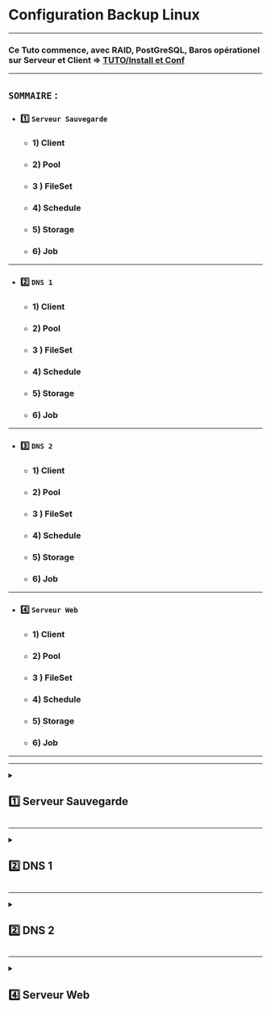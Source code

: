 # Configuration Backup Linux

---

### Ce Tuto commence, avec RAID, PostGreSQL, Baros opérationel sur Serveur et Client  => [TUTO/Install et Conf](https://github.com/NALSED/TUTO/tree/main/PERSO/Bareos)

---

## `SOMMAIRE` : 

* ### 1️⃣ `Serveur Sauvegarde`

   * ### 1) Client

   * ### 2) Pool

   * ### 3 ) FileSet

   * ### 4) Schedule

   * ### 5) Storage

   * ### 6) Job

---

* ### 2️⃣ `DNS 1`

   * ### 1) Client

   * ### 2) Pool

   * ### 3 ) FileSet

   * ### 4) Schedule

   * ### 5) Storage

   * ### 6) Job

---

* ### 3️⃣ `DNS 2`

   * ### 1) Client

   * ### 2) Pool

   * ### 3 ) FileSet

   * ### 4) Schedule

   * ### 5) Storage

   * ### 6) Job

---

* ### 4️⃣ `Serveur Web`

   * ### 1) Client

   * ### 2) Pool

   * ### 3 ) FileSet

   * ### 4) Schedule

   * ### 5) Storage

   * ### 6) Job
 
---
---



<details>
<summary>
<h2>
1️⃣ Serveur Sauvegarde
</h2>
</summary>

### 1) Client /etc/bareos/bareos-dir.d/client/client.conf

      Client {
              Name = client-fd
              Address = 192.168.0.111
              FDPort = 9102
              Catalog = MyCatalog
              Password = "lz9moCPhP0fkvRz/s/N5Emm8vOiLS8xW+//uLVxQHDvg"
              }

---

### 2) Pool FULL un par mois /etc/bareos/bareos-dir.d/pool/poolwin.conf

    Pool {
        Name = poolwin
        Pool Type = Backup
        Recycle = yes
        AutoPrune = yes

    # Garder les volumes (Full et Incrémentaux) pendant 60 jours
    Volume Retention = 60 days

    # Un volume peut être utilisé pendant 30 jours
        Volume Use Duration = 30 days

    # Maximum de 12 volumes
        Maximum Volumes = 12

    # 1 job par volume
        Maximum Volume Jobs = 1

    # Format du label des volumes
        Label Format = BackupWin-
    }  


--- 
### 3 ) FileSet /etc/bareos/bareos-dir.d/fileset/winbackup.conf

     		 FileSet {
 		# Nom du FileSet
		 Name = winbackup

		 # Specifique à windows, copie les fichier cachés
 		Enable VSS = yes

  		# A inclure pour la sauvegarde
       		 Include {

		 		Options {
				
					# Utilise MD5 pour vérifier les fichiers
               				signature = MD5

               				# Ne met pas à jour l'horodatage des fichiers
                			noatime = yes

                			# Ignore la case
                			ignore case = yes

			 		}

					  File = "A:/app"
                        		  File = "A:/tse"
			    		  File = "A:/VM"
                         		  File = "A:/WCS"
                        		  File = "C:/Users/sednal/Documents"
                         	  	  File = "C:/Users/sednal/.ssh"
                          		  File = "C:/Users/sednal/Tor Browser"
					}


					# exclu de la sauvegarde
                        		Exclude {

                         		 File = "C:/Users/sednal/Default"
                        		 File = "C:/$WINDOWS.~BT"
                         		 File = "C:/$Windows.~WS"
                         		 File = "C:/PerfLogs"
                         		 File = "C:/ProgramData"
                         		 File = "C:/Programmes"
                        		 File = "C:/Programmes(x86)"
                         		 File = "C:/Windows"
                                		}

				}

---

### 4) Schedule /etc/bareos/bareos-dir.d/schedule/schwin.conf


Schedule {
        Name = schwin

        # Full chaque 1er dimanche du mois
        Run = Full 1st sun at 13:00

        # Incrémental les autres dimanches
        Run = Incremental 2nd-5th sun at 13:00
        }

---
### 5) Storage /etc/bareos/bareos-dir.d/storage/storwin.conf

    Storage {
      Name = storwin
      Address = 192.168.0.141                # N.B. Use a fully qualified name here (do not use "localhost" here).
      Password = "ZsjQIPmoToPcOM7NSAXu5R84VyRSsD68osZfCHCdu+D/"
      Device = RAID
      Media Type = File
    }

---

### 6) Job /etc/bareos/bareos-dir.d/job/jobwin.conf



		Job {
        		Name = jobwin
        		Type = Backup
        		Client = client-fd
        		FileSet = winbackup
        		Schedule = schwin
        		Storage = storwin
        		Pool = poolwin
        		Messages = Standard
        		Priority = 10
   		}
</details>

---

<details>
<summary>
<h2>
2️⃣ DNS 1
</h2>
</summary>

### 1) Client /etc/bareos/bareos-dir.d/client/client.conf

      Client {
              Name = client-fd
              Address = 192.168.0.111
              FDPort = 9102
              Catalog = MyCatalog
              Password = "lz9moCPhP0fkvRz/s/N5Emm8vOiLS8xW+//uLVxQHDvg"
              }

---

### 2) Pool FULL un par mois /etc/bareos/bareos-dir.d/pool/poolwin.conf

    Pool {
        Name = poolwin
        Pool Type = Backup
        Recycle = yes
        AutoPrune = yes

    # Garder les volumes (Full et Incrémentaux) pendant 60 jours
    Volume Retention = 60 days

    # Un volume peut être utilisé pendant 30 jours
        Volume Use Duration = 30 days

    # Maximum de 12 volumes
        Maximum Volumes = 12

    # 1 job par volume
        Maximum Volume Jobs = 1

    # Format du label des volumes
        Label Format = BackupWin-
    }  


--- 
### 3 ) FileSet /etc/bareos/bareos-dir.d/fileset/winbackup.conf

     		 FileSet {
 		# Nom du FileSet
		 Name = winbackup

		 # Specifique à windows, copie les fichier cachés
 		Enable VSS = yes

  		# A inclure pour la sauvegarde
       		 Include {

		 		Options {
				
					# Utilise MD5 pour vérifier les fichiers
               				signature = MD5

               				# Ne met pas à jour l'horodatage des fichiers
                			noatime = yes

                			# Ignore la case
                			ignore case = yes

			 		}

					  File = "A:/app"
                        		  File = "A:/tse"
			    		  File = "A:/VM"
                         		  File = "A:/WCS"
                        		  File = "C:/Users/sednal/Documents"
                         	  	  File = "C:/Users/sednal/.ssh"
                          		  File = "C:/Users/sednal/Tor Browser"
					}


					# exclu de la sauvegarde
                        		Exclude {

                         		 File = "C:/Users/sednal/Default"
                        		 File = "C:/$WINDOWS.~BT"
                         		 File = "C:/$Windows.~WS"
                         		 File = "C:/PerfLogs"
                         		 File = "C:/ProgramData"
                         		 File = "C:/Programmes"
                        		 File = "C:/Programmes(x86)"
                         		 File = "C:/Windows"
                                		}

				}

---

### 4) Schedule /etc/bareos/bareos-dir.d/schedule/schwin.conf


Schedule {
        Name = schwin

        # Full chaque 1er dimanche du mois
        Run = Full 1st sun at 13:00

        # Incrémental les autres dimanches
        Run = Incremental 2nd-5th sun at 13:00
        }

---
### 5) Storage /etc/bareos/bareos-dir.d/storage/storwin.conf

    Storage {
      Name = storwin
      Address = 192.168.0.141                # N.B. Use a fully qualified name here (do not use "localhost" here).
      Password = "ZsjQIPmoToPcOM7NSAXu5R84VyRSsD68osZfCHCdu+D/"
      Device = RAID
      Media Type = File
    }

---

### 6) Job /etc/bareos/bareos-dir.d/job/jobwin.conf



		Job {
        		Name = jobwin
        		Type = Backup
        		Client = client-fd
        		FileSet = winbackup
        		Schedule = schwin
        		Storage = storwin
        		Pool = poolwin
        		Messages = Standard
        		Priority = 10
   		}
</details>

---

<details>
<summary>
<h2>
2️⃣ DNS 2
</h2>
</summary>

### 1) Client /etc/bareos/bareos-dir.d/client/client.conf

      Client {
              Name = client-fd
              Address = 192.168.0.111
              FDPort = 9102
              Catalog = MyCatalog
              Password = "lz9moCPhP0fkvRz/s/N5Emm8vOiLS8xW+//uLVxQHDvg"
              }

---

### 2) Pool FULL un par mois /etc/bareos/bareos-dir.d/pool/poolwin.conf

    Pool {
        Name = poolwin
        Pool Type = Backup
        Recycle = yes
        AutoPrune = yes

    # Garder les volumes (Full et Incrémentaux) pendant 60 jours
    Volume Retention = 60 days

    # Un volume peut être utilisé pendant 30 jours
        Volume Use Duration = 30 days

    # Maximum de 12 volumes
        Maximum Volumes = 12

    # 1 job par volume
        Maximum Volume Jobs = 1

    # Format du label des volumes
        Label Format = BackupWin-
    }  


--- 
### 3 ) FileSet /etc/bareos/bareos-dir.d/fileset/winbackup.conf

     		 FileSet {
 		# Nom du FileSet
		 Name = winbackup

		 # Specifique à windows, copie les fichier cachés
 		Enable VSS = yes

  		# A inclure pour la sauvegarde
       		 Include {

		 		Options {
				
					# Utilise MD5 pour vérifier les fichiers
               				signature = MD5

               				# Ne met pas à jour l'horodatage des fichiers
                			noatime = yes

                			# Ignore la case
                			ignore case = yes

			 		}

					  File = "A:/app"
                        		  File = "A:/tse"
			    		  File = "A:/VM"
                         		  File = "A:/WCS"
                        		  File = "C:/Users/sednal/Documents"
                         	  	  File = "C:/Users/sednal/.ssh"
                          		  File = "C:/Users/sednal/Tor Browser"
					}


					# exclu de la sauvegarde
                        		Exclude {

                         		 File = "C:/Users/sednal/Default"
                        		 File = "C:/$WINDOWS.~BT"
                         		 File = "C:/$Windows.~WS"
                         		 File = "C:/PerfLogs"
                         		 File = "C:/ProgramData"
                         		 File = "C:/Programmes"
                        		 File = "C:/Programmes(x86)"
                         		 File = "C:/Windows"
                                		}

				}

---

### 4) Schedule /etc/bareos/bareos-dir.d/schedule/schwin.conf


Schedule {
        Name = schwin

        # Full chaque 1er dimanche du mois
        Run = Full 1st sun at 13:00

        # Incrémental les autres dimanches
        Run = Incremental 2nd-5th sun at 13:00
        }

---
### 5) Storage /etc/bareos/bareos-dir.d/storage/storwin.conf

    Storage {
      Name = storwin
      Address = 192.168.0.141                # N.B. Use a fully qualified name here (do not use "localhost" here).
      Password = "ZsjQIPmoToPcOM7NSAXu5R84VyRSsD68osZfCHCdu+D/"
      Device = RAID
      Media Type = File
    }

---

### 6) Job /etc/bareos/bareos-dir.d/job/jobwin.conf



		Job {
        		Name = jobwin
        		Type = Backup
        		Client = client-fd
        		FileSet = winbackup
        		Schedule = schwin
        		Storage = storwin
        		Pool = poolwin
        		Messages = Standard
        		Priority = 10
   		}
</details>

---

<details>
<summary>
<h2>
4️⃣ Serveur Web
</h2>
</summary>

### 1) Client /etc/bareos/bareos-dir.d/client/client.conf

      Client {
              Name = client-fd
              Address = 192.168.0.111
              FDPort = 9102
              Catalog = MyCatalog
              Password = "lz9moCPhP0fkvRz/s/N5Emm8vOiLS8xW+//uLVxQHDvg"
              }

---

### 2) Pool FULL un par mois /etc/bareos/bareos-dir.d/pool/poolwin.conf

    Pool {
        Name = poolwin
        Pool Type = Backup
        Recycle = yes
        AutoPrune = yes

    # Garder les volumes (Full et Incrémentaux) pendant 60 jours
    Volume Retention = 60 days

    # Un volume peut être utilisé pendant 30 jours
        Volume Use Duration = 30 days

    # Maximum de 12 volumes
        Maximum Volumes = 12

    # 1 job par volume
        Maximum Volume Jobs = 1

    # Format du label des volumes
        Label Format = BackupWin-
    }  


--- 
### 3 ) FileSet /etc/bareos/bareos-dir.d/fileset/winbackup.conf

     		 FileSet {
 		# Nom du FileSet
		 Name = winbackup

		 # Specifique à windows, copie les fichier cachés
 		Enable VSS = yes

  		# A inclure pour la sauvegarde
       		 Include {

		 		Options {
				
					# Utilise MD5 pour vérifier les fichiers
               				signature = MD5

               				# Ne met pas à jour l'horodatage des fichiers
                			noatime = yes

                			# Ignore la case
                			ignore case = yes

			 		}

					  File = "A:/app"
                        		  File = "A:/tse"
			    		  File = "A:/VM"
                         		  File = "A:/WCS"
                        		  File = "C:/Users/sednal/Documents"
                         	  	  File = "C:/Users/sednal/.ssh"
                          		  File = "C:/Users/sednal/Tor Browser"
					}


					# exclu de la sauvegarde
                        		Exclude {

                         		 File = "C:/Users/sednal/Default"
                        		 File = "C:/$WINDOWS.~BT"
                         		 File = "C:/$Windows.~WS"
                         		 File = "C:/PerfLogs"
                         		 File = "C:/ProgramData"
                         		 File = "C:/Programmes"
                        		 File = "C:/Programmes(x86)"
                         		 File = "C:/Windows"
                                		}

				}

---

### 4) Schedule /etc/bareos/bareos-dir.d/schedule/schwin.conf


Schedule {
        Name = schwin

        # Full chaque 1er dimanche du mois
        Run = Full 1st sun at 13:00

        # Incrémental les autres dimanches
        Run = Incremental 2nd-5th sun at 13:00
        }

---
### 5) Storage /etc/bareos/bareos-dir.d/storage/storwin.conf

    Storage {
      Name = storwin
      Address = 192.168.0.141                # N.B. Use a fully qualified name here (do not use "localhost" here).
      Password = "ZsjQIPmoToPcOM7NSAXu5R84VyRSsD68osZfCHCdu+D/"
      Device = RAID
      Media Type = File
    }

---

### 6) Job /etc/bareos/bareos-dir.d/job/jobwin.conf



		Job {
        		Name = jobwin
        		Type = Backup
        		Client = client-fd
        		FileSet = winbackup
        		Schedule = schwin
        		Storage = storwin
        		Pool = poolwin
        		Messages = Standard
        		Priority = 10
   		}
</details>
